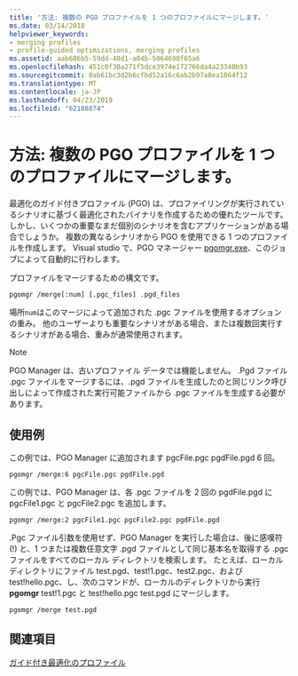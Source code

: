 ```yaml
---
title: '方法: 複数の PGO プロファイルを 1 つのプロファイルにマージします。'
ms.date: 03/14/2018
helpviewer_keywords:
- merging profiles
- profile-guided optimizations, merging profiles
ms.assetid: aab686b5-59dd-40d1-a04b-5064690f65a6
ms.openlocfilehash: 451c0f30a271f5dce3974e172766da4a23340b93
ms.sourcegitcommit: 0ab61bc3d2b6cfbd52a16c6ab2b97a8ea1864f12
ms.translationtype: MT
ms.contentlocale: ja-JP
ms.lasthandoff: 04/23/2019
ms.locfileid: "62188874"
---
```

# <a name="how-to-merge-multiple-pgo-profiles-into-a-single-profile"></a>方法: 複数の PGO プロファイルを 1 つのプロファイルにマージします。

最適化のガイド付きプロファイル (PGO) は、プロファイリングが実行されているシナリオに基づく最適化されたバイナリを作成するための優れたツールです。 しかし、いくつかの重要なまだ個別のシナリオを含むアプリケーションがある場合でしょうか。 複数の異なるシナリオから PGO を使用できる 1 つのプロファイルを作成します。 Visual studio で、PGO マネージャー [pgomgr.exe](pgomgr.md)、このジョブによって自動的に行わします。

プロファイルをマージするための構文です。

`pgomgr /merge[:num] [.pgc_files] .pgd_files`

場所`num`はこのマージによって追加された .pgc ファイルを使用するオプションの重み。 他のユーザーよりも重要なシナリオがある場合、または複数回実行するシナリオがある場合、重みが通常使用されます。

> [!NOTE]
> PGO Manager は、古いプロファイル データでは機能しません。 .Pgd ファイル .pgc ファイルをマージするには、.pgd ファイルを生成したのと同じリンク呼び出しによって作成された実行可能ファイルから .pgc ファイルを生成する必要があります。

## <a name="examples"></a>使用例

この例では、PGO Manager に追加されます pgcFile.pgc pgdFile.pgd 6 回。

`pgomgr /merge:6 pgcFile.pgc pgdFile.pgd`

この例では、PGO Manager は、各 .pgc ファイルを 2 回の pgdFile.pgd に pgcFile1.pgc と pgcFile2.pgc を追加します。

`pgomgr /merge:2 pgcFile1.pgc pgcFile2.pgc pgdFile.pgd`

.Pgc ファイル引数を使用せず、PGO Manager を実行した場合は、後に感嘆符 (!) と、1 つまたは複数任意文字 .pgd ファイルとして同じ基本名を取得する .pgc ファイルをすべてのローカル ディレクトリを検索します。 たとえば、ローカル ディレクトリにファイル test.pgd、test!1.pgc、test2.pgc、および test!hello.pgc、し、次のコマンドが、ローカルのディレクトリから実行**pgomgr** test!1.pgc と test!hello.pgc test.pgd にマージします。

`pgomgr /merge test.pgd`

## <a name="see-also"></a>関連項目

[ガイド付き最適化のプロファイル](profile-guided-optimizations.md)
